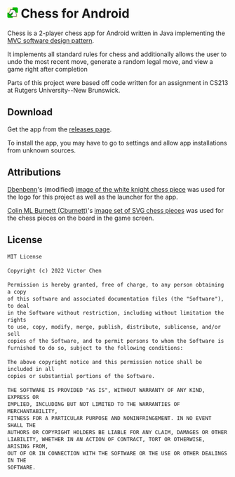 # ![logo.png](resources/logo.png) Chess for Android

Chess is a 2-player chess app for Android written in Java implementing the [MVC software design pattern](https://en.wikipedia.org/wiki/Model%E2%80%93view%E2%80%93controller).

It implements all standard rules for chess and additionally allows the user to undo the most recent move, generate a random legal move, and view a game right after completion

Parts of this project were based off code written for an assignment in CS213 at Rutgers University--New Brunswick.

## Download

Get the app from the [releases page](https://github.com/victorchen796/chess-app/releases).

To install the app, you may have to go to settings and allow app installations from unknown sources.

## Attributions

[Dbenbenn](https://commons.wikimedia.org/wiki/User:Dbenbenn)'s (modified) [image of the white knight chess piece](https://commons.wikimedia.org/wiki/File:Chess_tile_nl.svg) was used for the logo for this project as well as the launcher for the app.

[Colin ML Burnett (Cburnett)](https://commons.wikimedia.org/wiki/User:Cburnett)'s [image set of SVG chess pieces](https://commons.wikimedia.org/wiki/Category:SVG_chess_pieces) was used for the chess pieces on the board in the game screen.

## License

    MIT License

    Copyright (c) 2022 Victor Chen

    Permission is hereby granted, free of charge, to any person obtaining a copy
    of this software and associated documentation files (the "Software"), to deal
    in the Software without restriction, including without limitation the rights
    to use, copy, modify, merge, publish, distribute, sublicense, and/or sell
    copies of the Software, and to permit persons to whom the Software is
    furnished to do so, subject to the following conditions:

    The above copyright notice and this permission notice shall be included in all
    copies or substantial portions of the Software.

    THE SOFTWARE IS PROVIDED "AS IS", WITHOUT WARRANTY OF ANY KIND, EXPRESS OR
    IMPLIED, INCLUDING BUT NOT LIMITED TO THE WARRANTIES OF MERCHANTABILITY,
    FITNESS FOR A PARTICULAR PURPOSE AND NONINFRINGEMENT. IN NO EVENT SHALL THE
    AUTHORS OR COPYRIGHT HOLDERS BE LIABLE FOR ANY CLAIM, DAMAGES OR OTHER
    LIABILITY, WHETHER IN AN ACTION OF CONTRACT, TORT OR OTHERWISE, ARISING FROM,
    OUT OF OR IN CONNECTION WITH THE SOFTWARE OR THE USE OR OTHER DEALINGS IN THE
    SOFTWARE.